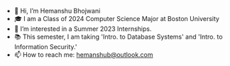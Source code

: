 - 👋 Hi, I’m Hemanshu Bhojwani
- 🎓 I am a Class of 2024 Computer Science Major at Boston University
- 👀 I’m interested in a Summer 2023 Internships.
- 📚 This semester, I am taking 'Intro. to Database Systems' and 'Intro. to Information Security.'
- 📫 How to reach me: hemanshub@outlook.com
<!--- - 🌱 I’m currently learning Computer Systems & C -->
<!--- - 💞️ I’m looking to collaborate on ... -->

<!--- - 💻 I am currently learning React -->


<!---
hemanshu-bhojwani/hemanshu-bhojwani is a ✨ special ✨ repository because its `README.md` (this file) appears on your GitHub profile.
You can click the Preview link to take a look at your changes.
--->
